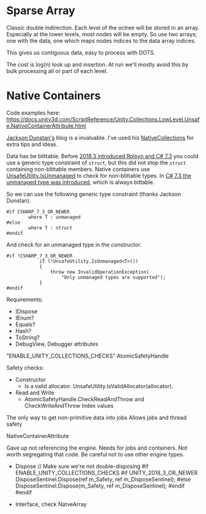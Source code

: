 # Sparse Array

Classic double indirection. Each level of the octree will be stored in an array. Especially at the lower levels, most nodes will be empty. So use two arrays; one with the data, one which maps nodes indices to the data array indices.

This gives us contiguous data, easy to process with DOTS.

The cost is log(n) look up and insertion. At run we'll mostly avoid this by bulk processing all or part of each level.



# Native Containers

Code examples here: https://docs.unity3d.com/ScriptReference/Unity.Collections.LowLevel.Unsafe.NativeContainerAttribute.html

[Jackson Dunstan's](https://jacksondunstan.com/) blog is a invaluable. I've used his [NativeCollections](https://github.com/jacksondunstan/NativeCollections) for extra tips and ideas.



Data has be blittable. Before [2018.3 introduced Rolsyn and C# 7.3](https://blogs.unity3d.com/2018/09/13/unity-2018-3-beta-get-early-access-now/) you could use a generic type constraint of `struct`, but this did not stop the `struct` containing non-blittable members. Native containers use [UnsafeUtility.IsUnmanaged<T>](https://docs.unity3d.com/2019.1/Documentation/ScriptReference/Unity.Collections.LowLevel.Unsafe.UnsafeUtility.IsUnmanaged.html) to check for non-blittable types. In [C# 7.3 the unmanaged type was introduced](https://docs.microsoft.com/en-us/dotnet/csharp/language-reference/builtin-types/unmanaged-types), which is always bittable.

So we can use the following generic type constraint (thanks Jackson Dunstan).
```
#if CSHARP_7_3_OR_NEWER
        where T : unmanaged
#else
		where T : struct
#endif
```

And check for an unmanaged type in the constructor.
```
#if !CSHARP_7_3_OR_NEWER
            if (!UnsafeUtility.IsUnmanaged<T>())
            {
                throw new InvalidOperationException(
                    "Only unmanaged types are supported");
            }
#endif
```

Requirements:
- IDispose
- IEnum?
- Equals?
- Hash?
- ToString?
- DebugView, Debugger attributes


"ENABLE_UNITY_COLLECTIONS_CHECKS"
AtomicSafetyHandle

Safety checks:
* Constructor
    * Is a valid allocator. UnsafeUtility.IsValidAllocator(allocator).
* Read and Write
    * AtomicSafetyHandle.CheckReadAndThrow and CheckWriteAndThrow
Index values

The only way to get non-primitive data into jobs
Allows jobs and thread safety

NativeContainerAttribute

Gave up not referencing the engine. Needs for jobs and containers. Not worth segregating that code. Be careful not to use other engine types.

* Dispose
// Make sure we're not double-disposing
#if ENABLE_UNITY_COLLECTIONS_CHECKS
#if UNITY_2018_3_OR_NEWER
            DisposeSentinel.Dispose(ref m_Safety, ref m_DisposeSentinel);
#else
			DisposeSentinel.Dispose(m_Safety, ref m_DisposeSentinel);
#endif
#endif


* Interface, check NatveArray
